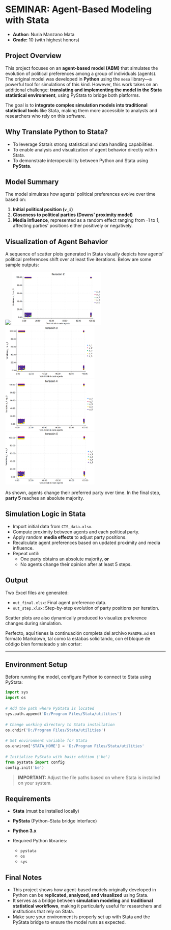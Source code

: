 # SEMINAR: Agent-Based Modeling with Stata

- **Author:** Nuria Manzano Mata
- **Grade:** 10 (with highest honors)

## Project Overview

This project focuses on an **agent-based model (ABM)** that simulates the evolution of political preferences among a group of individuals (agents). The original model was developed in **Python** using the `mesa` library—a powerful tool for simulations of this kind. However, this work takes on an additional challenge: **translating and implementing the model in the Stata statistical environment**, using PyStata to bridge both platforms.

The goal is to **integrate complex simulation models into traditional statistical tools** like Stata, making them more accessible to analysts and researchers who rely on this software.

## Why Translate Python to Stata?

- To leverage Stata’s strong statistical and data handling capabilities.
- To enable analysis and visualization of agent behavior directly within Stata.
- To demonstrate interoperability between Python and Stata using **PyStata**.

## Model Summary

The model simulates how agents’ political preferences evolve over time based on:

1. **Initial political position (`v_i`)**
2. **Closeness to political parties (Downs’ proximity model)**
3. **Media influence**, represented as a random effect ranging from -1 to 1, affecting parties’ positions either positively or negatively.

## Visualization of Agent Behavior

A sequence of scatter plots generated in Stata visually depicts how agents’ political preferences shift over at least five iterations. Below are some sample outputs:

<img src="Resultados_gráficos/Iteracion1.PNG" width="280"/>
<img src="Resultados_gráficos/Iteración2.PNG" width="280"/>
<img src="Resultados_gráficos/Iteración3.PNG" width="280"/>
<img src="Resultados_gráficos/Iteración4.PNG" width="280"/>
<img src="Resultados_gráficos/Iteración5.PNG" width="280"/>

As shown, agents change their preferred party over time. In the final step, **party 5** reaches an absolute majority.

## Simulation Logic in Stata

- Import initial data from `CIS_data.xlsx`.
- Compute proximity between agents and each political party.
- Apply random **media effects** to adjust party positions.
- Recalculate agent preferences based on updated proximity and media influence.
- Repeat until:
  - One party obtains an absolute majority, **or**
  - No agents change their opinion after at least 5 steps.

## Output

Two Excel files are generated:

- `out_final.xlsx`: Final agent preference data.
- `out_step.xlsx`: Step-by-step evolution of party positions per iteration.

Scatter plots are also dynamically produced to visualize preference changes during simulation.

Perfecto, aquí tienes la continuación completa del archivo `README.md` en formato Markdown, tal como la estabas solicitando, con el bloque de código bien formateado y sin cortar:

---

## Environment Setup

Before running the model, configure Python to connect to Stata using PyStata:

```python
import sys
import os

# Add the path where PyStata is located
sys.path.append('D:/Program Files/Stata/utilities')

# Change working directory to Stata installation
os.chdir('D:/Program Files/Stata/utilities')

# Set environment variable for Stata
os.environ['STATA_HOME'] = 'D:/Program Files/Stata/utilities'

# Initialize PyStata with basic edition ('be')
from pystata import config
config.init('be')
````

> **IMPORTANT:** Adjust the file paths based on where Stata is installed on your system.

## Requirements

* **Stata** (must be installed locally)
* **PyStata** (Python–Stata bridge interface)
* **Python 3.x**
* Required Python libraries:

  * `pystata`
  * `os`
  * `sys`

## Final Notes

* This project shows how agent-based models originally developed in Python can be **replicated, analyzed, and visualized** using Stata.
* It serves as a bridge between **simulation modeling** and **traditional statistical workflows**, making it particularly useful for researchers and institutions that rely on Stata.
* Make sure your environment is properly set up with Stata and the PyStata bridge to ensure the model runs as expected.

  
